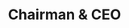 ---
layout: staff
name: Matt Delaney
title: "Chairman & CEO"
bio_html: "Lorem ipsum dolor sit amet, consectetur adipisicing elit. Vero sed ducimus quae fugit magni voluptatibus nesciunt ipsum, vel cupiditate repudiandae cum necessitatibus mollitia commodi eum eos deleniti eius delectus aliquam. Lorem ipsum dolor sit amet, consectetur adipisicing elit. Atque architecto vel, quis blanditiis mollitia dolores illum veritatis deleniti alias at odit id reiciendis eligendi quod eius. Soluta numquam officiis alias."
email: example@mail.com
linkedin: https://www.linkedin.com/
profile_image: /uploads/matt-delaney.jpg
---